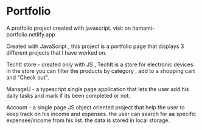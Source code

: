 # Portfolio
A protfolio project created with javascript. visit on hamami-portfolio.netlify.app

Created with JavaScript , this project is a portfolio page that displays 3 different projects that I have worked on. 

TechIt store - 
created only with JS , TechIt is a store for electronic devices. in the store you can filter the products by category , add to a shopping cart and "Check out". 

ManageU - 
a typescript single page application that lets the user add his daily tasks and mark if its been completed or not. 

Account - 
a single page JS object oriented project that help the user to keep track on his income and expenses. the user can search for aa specific expensee/income from his list. the data is stored in local storage.
